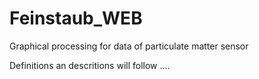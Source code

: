 # Feinstaub_WEB
Graphical processing for data of particulate matter sensor

Definitions an descritions will follow ....
